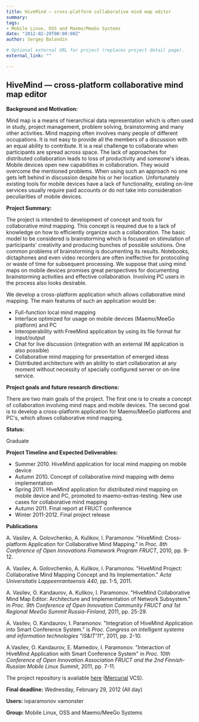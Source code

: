 ```yaml
---
title: HiveMind — cross-platform collaborative mind map editor
summary: 
tags:
- Mobile Linux, OSS and Maemo/MeeGo Systems
date: "2012-02-29T00:00:00Z"
author: Sergey Balandin

# Optional external URL for project (replaces project detail page).
external_link: ""

---
```


## HiveMind — cross-platform collaborative mind map editor

**Background and Motivation:**

Mind map is a means of hierarchical data representation which is often used in study, project management, problem solving, brainstorming and many other activities. Mind mapping often involves many people of different occupations. It is not easy to provide all the members of a discussion with an equal ability to contribute. It is a real challenge to collaborate when participants are spread across space. The lack of approaches for distributed collaboration leads to loss of productivity and someone's ideas. Mobile devices open new capabilities in collaboration. They would overcome the mentioned problems. When using such an approach no one gets left behind in discussion despite his or her location. Unfortunately existing tools for mobile devices have a lack of functionality, existing on-line services usually require paid accounts or do not take into consideration peculiarities of mobile devices.

**Project Summary:**

The project is intended to development of concept and tools for collaborative mind mapping. This concept is required due to a lack of knowledge on how to efficiently organize such a collaboration. The basic model to be considered is brainstorming which is focused on stimulation of participants' creativity and producing bunches of possible solutions. One common problems of brainstorming is documenting its results. Notebooks, dictaphones and even video recorders are often ineffective for protocoling or waste of time for subsequent processing. We suppose that using mind maps on mobile devices promises great perspectives for documenting brainstorming activities and effective collaboration. Involving PC users in the process also looks desirable.

We develop a cross-platform application which allows collaborative mind mapping. The main features of such an application would be:
- Full-function local mind mapping
- Interface optimized for usage on mobile devices (Maemo/MeeGo platform) and PC
- Interoperability with FreeMind application by using its file format for input/output
- Chat for live discussion (integration with an external IM application is also possible)
- Collaborative mind mapping for presentation of emerged ideas
- Distributed architecture with an ability to start collaboration at any moment without necessity of specially configured server or on-line service.

**Project goals and future research directions:**

There are two main goals of the project. The first one is to create a concept of collaboration involving mind maps and mobile devices. The second goal is to develop a cross-platform application for Maemo/MeeGo platforms and PC's, which allows collaborative mind mapping.

**Status:**

Graduate

**Project Timeline and Expected Deliverables:**
- Summer 2010. HiveMind application for local mind mapping on mobile device
- Autumn 2010. Concept of collaborative mind mapping with demo implementation
- Spring 2011. HiveMind application for distributed mind mapping on mobile device and PC, promoted to maemo-extras-testing. New use cases for collaborative mind mapping
- Autumn 2011. Final report at FRUCT conference
- Winter 2011-2012. Final project release

**Publications**

A. Vasilev, A. Golovchenko, A. Kulikov, I. Paramonov. "HiveMind: Cross-platform Application for Collaborative Mind Mapping." in *Proc. 8th Conference of Open Innovations Framework Program FRUCT*,  2010, pp. 9-12.

A. Vasilev, A. Golovchenko, A. Kulikov, I. Paramonov. "HiveMind Project: Collaborative Mind Mapping Concept and Its Implementation." *Acta Universitatis Lappeenrantaensis 440*, pp. 1-5, 2011.

A. Vasilev, O. Kandaurov, A. Kulikov, I. Paramonov. "HiveMind Collaborative Mind Map Editor: Architecture and Implementation of Network Subsystem." in *Proc. 9th Conference of Open Innovation Community FRUCT and 1st Regional MeeGo Summit Russia-Finland*, 2011, pp. 25-29.

A. Vasilev, O. Kandaurov, I. Paramonov. "Integration of HiveMind Application into Smart Conference System." is *Proc. Congress on intelligent systems and information technologies "IS&IT'11"*, 2011, pp. 2-10.

A.Vasilev, O. Kandaurov, E. Mamedov, I. Paramonov. "Interaction of HiveMind Application with Smart Conference System" in *Proc. 10th Conference of Open Innovation Association FRUCT and the 2nd Finnish-Russian Mobile Linux Summit*, 2011, pp. 7-11.

The project repository is available [here](https://yar.fruct.org/hg/hivemind/) ([Mercurial](http://mercurial.selenic.com/) VCS).

**Final deadline:** 
Wednesday, February 29, 2012 (All day)

**Users:** 
ivparamonov
vamonster

**Group:** 
Mobile Linux, OSS and Maemo/MeeGo Systems